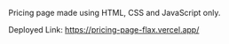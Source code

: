 Pricing page made using HTML, CSS and JavaScript only.

Deployed Link: https://pricing-page-flax.vercel.app/
